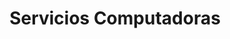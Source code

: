 ---
title: "Servicios Computadoras"
url: /ciudad-satelite/servicios-computadoras/
shop: Computer
---